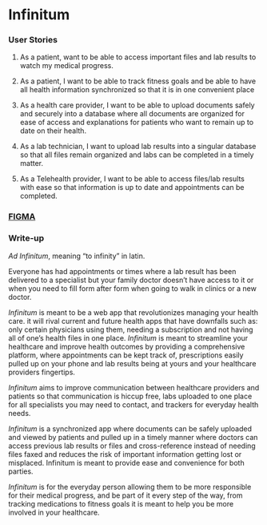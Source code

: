 # Infinitum
### User Stories
1. As a patient, want to be able to access important files and lab results to watch my medical progress. 
   
2. As a patient, I want to be able to track fitness goals and be able to have all health information synchronized so that it is in one convenient place
   
3. As a health care provider, I want to be able to upload documents safely and securely into a database where all documents are organized for ease of access and explanations for patients who want to remain up to date on their health. 

4. As a lab technician, I want to upload lab results into a singular database so that all files remain organized and labs can be completed in a timely matter. 

5. As a Telehealth provider, I want to be able to access files/lab results with ease so that information is up to date and appointments can be completed. 
   

 
### [FIGMA](https://www.figma.com/file/Hjr3E0o9ygcAWvzCje8waA/Untitled?node-id=0%3A1&t=U7jJoqYthjWmaSXo-1)

### Write-up

*Ad Infinitum*, meaning “to infinity” in latin. 

Everyone has had appointments or times where a lab result has been delivered to a specialist but your family doctor doesn’t have access to it or when you need to fill form after form when going to walk in clinics or a new doctor. 

*Infinitum* is meant to be a web app that revolutionizes managing your health care. it will rival current and future health apps that have downfalls such as: only certain physicians using them, needing a subscription and not having all of one’s health files in one place. *Infinitum* is meant to streamline your healthcare and improve health outcomes by providing a comprehensive platform, where appointments can be kept track of, prescriptions easily pulled up on your phone and lab results being at yours and your healthcare providers fingertips. 

*Infinitum* aims to improve communication between healthcare providers and patients so that communication is hiccup free, labs uploaded to one place for all specialists you may need to contact, and trackers for everyday health needs. 

*Infinitum* is a synchronized app where documents can be safely uploaded and viewed by patients and pulled up in a timely manner where doctors can access previous lab results or files and cross-reference instead of needing files faxed and reduces the risk of important information getting lost or misplaced. Infinitum is meant to provide ease and convenience for both parties.

*Infinitum* is for the everyday person allowing them to be more responsible for their medical progress, and be part of it every step of the way, from tracking medications to fitness goals it is meant to help you be more involved in your healthcare. 
